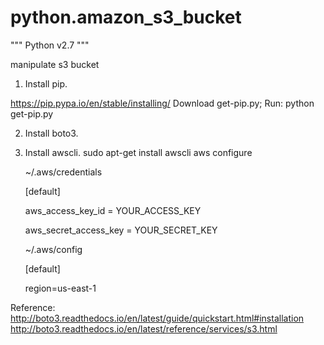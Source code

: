 # python.amazon_s3_bucket

"""
Python v2.7
"""

manipulate s3 bucket


1) Install pip.

  https://pip.pypa.io/en/stable/installing/
   Download get-pip.py;
   Run: python get-pip.py

2) Install boto3.

3) Install awscli.
  sudo apt-get install awscli
  aws configure
  
   ~/.aws/credentials
   
     [default]
     
     aws_access_key_id = YOUR_ACCESS_KEY
     
     aws_secret_access_key = YOUR_SECRET_KEY

   ~/.aws/config
   
     [default]
     
     region=us-east-1

Reference: 
http://boto3.readthedocs.io/en/latest/guide/quickstart.html#installation
http://boto3.readthedocs.io/en/latest/reference/services/s3.html
